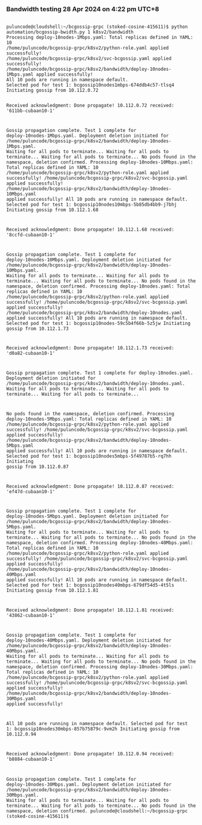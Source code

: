 
### Bandwidth testing 28 Apr 2024 on 4:22 pm UTC+8
<code>
puluncode@cloudshell:~/bcgossip-grpc (stoked-cosine-415611)$ python automation/bcgossip-bwidth.py 1 k8sv2/bandwidth
Processing deploy-10nodes-1Mbps.yaml: Total replicas defined in YAML: 10
/home/puluncode/bcgossip-grpc/k8sv2/python-role.yaml applied successfully!
/home/puluncode/bcgossip-grpc/k8sv2/svc-bcgossip.yaml applied successfully!
/home/puluncode/bcgossip-grpc/k8sv2/bandwidth/deploy-10nodes-1Mbps.yaml applied successfully!
All 10 pods are running in namespace default.
Selected pod for test 1: bcgossip10nodes1mbps-674ddb4c57-tlsq4
Initiating gossip from 10.112.0.72

Received acknowledgment: Done propagate! 10.112.0.72 received: '611bb-cubaan10-1'

Gossip propagation complete.
Test 1 complete for deploy-10nodes-1Mbps.yaml.
Deployment deletion initiated for /home/puluncode/bcgossip-grpc/k8sv2/bandwidth/deploy-10nodes-1Mbps.yaml.
Waiting for all pods to terminate...
Waiting for all pods to terminate...
Waiting for all pods to terminate...
No pods found in the namespace, deletion confirmed.
Processing deploy-10nodes-10Mbps.yaml: Total replicas defined in YAML: 10
/home/puluncode/bcgossip-grpc/k8sv2/python-role.yaml applied successfully!
/home/puluncode/bcgossip-grpc/k8sv2/svc-bcgossip.yaml applied successfully!
/home/puluncode/bcgossip-grpc/k8sv2/bandwidth/deploy-10nodes-10Mbps.yaml applied successfully!
All 10 pods are running in namespace default.
Selected pod for test 1: bcgossip10nodes10mbps-5b85db4bb9-j7bhj
Initiating gossip from 10.112.1.68

Received acknowledgment: Done propagate! 10.112.1.68 received: '8ccfd-cubaan10-1'

Gossip propagation complete.
Test 1 complete for deploy-10nodes-10Mbps.yaml.
Deployment deletion initiated for /home/puluncode/bcgossip-grpc/k8sv2/bandwidth/deploy-10nodes-10Mbps.yaml.
Waiting for all pods to terminate...
Waiting for all pods to terminate...
Waiting for all pods to terminate...
No pods found in the namespace, deletion confirmed.
Processing deploy-10nodes.yaml: Total replicas defined in YAML: 10
/home/puluncode/bcgossip-grpc/k8sv2/python-role.yaml applied successfully!
/home/puluncode/bcgossip-grpc/k8sv2/svc-bcgossip.yaml applied successfully!
/home/puluncode/bcgossip-grpc/k8sv2/bandwidth/deploy-10nodes.yaml applied successfully!
All 10 pods are running in namespace default.
Selected pod for test 1: bcgossip10nodes-59c5b4f66b-5z5jw
Initiating gossip from 10.112.1.73

Received acknowledgment: Done propagate! 10.112.1.73 received: 'd0a82-cubaan10-1'

Gossip propagation complete.
Test 1 complete for deploy-10nodes.yaml.
Deployment deletion initiated for /home/puluncode/bcgossip-grpc/k8sv2/bandwidth/deploy-10nodes.yaml.
Waiting for all pods to terminate...
Waiting for all pods to terminate...
Waiting for all pods to terminate...

No pods found in the namespace, deletion confirmed.
Processing deploy-10nodes-5Mbps.yaml: Total replicas defined in YAML: 10
/home/puluncode/bcgossip-grpc/k8sv2/python-role.yaml applied successfully!
/home/puluncode/bcgossip-grpc/k8sv2/svc-bcgossip.yaml applied successfully!
/home/puluncode/bcgossip-grpc/k8sv2/bandwidth/deploy-10nodes-5Mbps.yaml applied successfully!
All 10 pods are running in namespace default.
Selected pod for test 1: bcgossip10nodes5mbps-5f49787b5-rq7hh
Initiating gossip from 10.112.0.87

Received acknowledgment: Done propagate! 10.112.0.87 received: 'ef47d-cubaan10-1'

Gossip propagation complete.
Test 1 complete for deploy-10nodes-5Mbps.yaml.
Deployment deletion initiated for /home/puluncode/bcgossip-grpc/k8sv2/bandwidth/deploy-10nodes-5Mbps.yaml.
Waiting for all pods to terminate...
Waiting for all pods to terminate...
Waiting for all pods to terminate...
No pods found in the namespace, deletion confirmed.
Processing deploy-10nodes-40Mbps.yaml: Total replicas defined in YAML: 10
/home/puluncode/bcgossip-grpc/k8sv2/python-role.yaml applied successfully!
/home/puluncode/bcgossip-grpc/k8sv2/svc-bcgossip.yaml applied successfully!
/home/puluncode/bcgossip-grpc/k8sv2/bandwidth/deploy-10nodes-40Mbps.yaml applied successfully!
All 10 pods are running in namespace default.
Selected pod for test 1: bcgossip10nodes40mbps-679df54d5-4t5ls
Initiating gossip from 10.112.1.81

Received acknowledgment: Done propagate! 10.112.1.81 received: '43862-cubaan10-1'

Gossip propagation complete.
Test 1 complete for deploy-10nodes-40Mbps.yaml.
Deployment deletion initiated for /home/puluncode/bcgossip-grpc/k8sv2/bandwidth/deploy-10nodes-40Mbps.yaml.
Waiting for all pods to terminate...
Waiting for all pods to terminate...
Waiting for all pods to terminate...
No pods found in the namespace, deletion confirmed.
Processing deploy-10nodes-30Mbps.yaml: Total replicas defined in YAML: 10
/home/puluncode/bcgossip-grpc/k8sv2/python-role.yaml applied successfully!
/home/puluncode/bcgossip-grpc/k8sv2/svc-bcgossip.yaml applied successfully!
/home/puluncode/bcgossip-grpc/k8sv2/bandwidth/deploy-10nodes-30Mbps.yaml applied successfully!

All 10 pods are running in namespace default.
Selected pod for test 1: bcgossip10nodes30mbps-857b75879c-9vm2h
Initiating gossip from 10.112.0.94

Received acknowledgment: Done propagate! 10.112.0.94 received: 'b8884-cubaan10-1'

Gossip propagation complete.
Test 1 complete for deploy-10nodes-30Mbps.yaml.
Deployment deletion initiated for /home/puluncode/bcgossip-grpc/k8sv2/bandwidth/deploy-10nodes-30Mbps.yaml.
Waiting for all pods to terminate...
Waiting for all pods to terminate...
Waiting for all pods to terminate...
No pods found in the namespace, deletion confirmed.
puluncode@cloudshell:~/bcgossip-grpc (stoked-cosine-415611)$
</code>